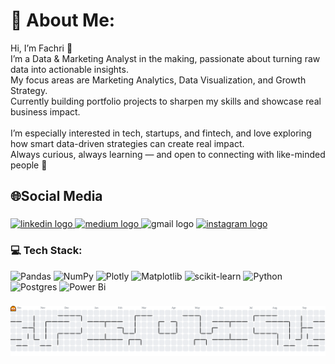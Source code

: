 # 💫 About Me:
Hi, I’m Fachri 👋<br>I’m a Data & Marketing Analyst in the making, passionate about turning raw data into actionable insights.<br>My focus areas are Marketing Analytics, Data Visualization, and Growth Strategy.<br>Currently building portfolio projects to sharpen my skills and showcase real business impact.<br><br>I’m especially interested in tech, startups, and fintech, and love exploring how smart data-driven strategies can create real impact.<br>Always curious, always learning — and open to connecting with like-minded people 🚀


###  <h2 align="left">🌐Social Media</h2>

###

<div align="left">
  <a href="www.linkedin.com/in/fachrifirmansyah" target="_blank">
    <img src="https://raw.githubusercontent.com/maurodesouza/profile-readme-generator/master/src/assets/icons/social/linkedin/default.svg" width="52" height="40" alt="linkedin logo"  />
  </a>
  <a href="https://medium.com/@fachrifirmansyah" target="_blank">
    <img src="https://raw.githubusercontent.com/maurodesouza/profile-readme-generator/master/src/assets/icons/social/medium/default.svg" width="52" height="40" alt="medium logo"  />
  </a>
  <img src="https://raw.githubusercontent.com/maurodesouza/profile-readme-generator/master/src/assets/icons/social/gmail/default.svg" width="52" height="40" alt="gmail logo"  />
  <a href="https://www.instagram.com/fachrifirmansyah/" target="_blank">
    <img src="https://raw.githubusercontent.com/maurodesouza/profile-readme-generator/master/src/assets/icons/social/instagram/default.svg" width="52" height="40" alt="instagram logo"  />
  </a>
</div>

###

### 💻 Tech Stack:
![Pandas](https://img.shields.io/badge/pandas-%23150458.svg?style=flat&logo=pandas&logoColor=white) ![NumPy](https://img.shields.io/badge/numpy-%23013243.svg?style=flat&logo=numpy&logoColor=white) ![Plotly](https://img.shields.io/badge/Plotly-%233F4F75.svg?style=flat&logo=plotly&logoColor=white) ![Matplotlib](https://img.shields.io/badge/Matplotlib-%23ffffff.svg?style=flat&logo=Matplotlib&logoColor=black) ![scikit-learn](https://img.shields.io/badge/scikit--learn-%23F7931E.svg?style=flat&logo=scikit-learn&logoColor=white) ![Python](https://img.shields.io/badge/python-3670A0?style=flat&logo=python&logoColor=ffdd54) ![Postgres](https://img.shields.io/badge/postgres-%23316192.svg?style=flat&logo=postgresql&logoColor=white) ![Power Bi](https://img.shields.io/badge/power_bi-F2C811?style=flat&logo=powerbi&logoColor=black)

<!-- Proudly created with GPRM ( https://gprm.itsvg.in ) -->
###

<picture>
  <source media="(prefers-color-scheme: dark)" srcset="https://raw.githubusercontent.com/fachrifirmansyah24/fachrifirmansyah24/output/pacman-contribution-graph-dark.svg">
  <source media="(prefers-color-scheme: light)" srcset="https://raw.githubusercontent.com/fachrifirmansyah24/fachrifirmansyah24/output/pacman-contribution-graph.svg">
  <img alt="pacman contribution graph" src="https://raw.githubusercontent.com/fachrifirmansyah24/fachrifirmansyah24/output/pacman-contribution-graph.svg">
</picture>

###